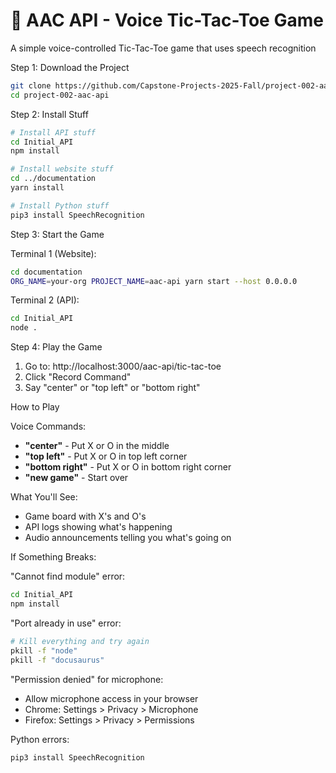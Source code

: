 # 🎤 AAC API - Voice Tic-Tac-Toe Game

A simple voice-controlled Tic-Tac-Toe game that uses speech recognition

Step 1: Download the Project
```bash
git clone https://github.com/Capstone-Projects-2025-Fall/project-002-aac-api.git
cd project-002-aac-api
```

Step 2: Install Stuff
```bash
# Install API stuff
cd Initial_API
npm install

# Install website stuff
cd ../documentation
yarn install

# Install Python stuff
pip3 install SpeechRecognition
```

Step 3: Start the Game

Terminal 1 (Website):
```bash
cd documentation
ORG_NAME=your-org PROJECT_NAME=aac-api yarn start --host 0.0.0.0
```

Terminal 2 (API):
```bash
cd Initial_API
node .
```

Step 4: Play the Game
1. Go to: http://localhost:3000/aac-api/tic-tac-toe
2. Click "Record Command" 
3. Say "center" or "top left" or "bottom right"

How to Play

Voice Commands:
- **"center"** - Put X or O in the middle
- **"top left"** - Put X or O in top left corner
- **"bottom right"** - Put X or O in bottom right corner
- **"new game"** - Start over

What You'll See:
- Game board with X's and O's
- API logs showing what's happening
- Audio announcements telling you what's going on

If Something Breaks:

"Cannot find module" error:
```bash
cd Initial_API
npm install
```

"Port already in use" error:
```bash
# Kill everything and try again
pkill -f "node"
pkill -f "docusaurus"
```

"Permission denied" for microphone:
- Allow microphone access in your browser
- Chrome: Settings > Privacy > Microphone
- Firefox: Settings > Privacy > Permissions

Python errors:
```bash
pip3 install SpeechRecognition
```

